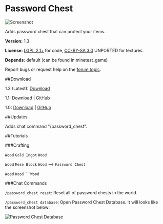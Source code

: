 # Password Chest

![Screenshot](http://i.imgur.com/m2I6uhC.png)

Adds password chest that can protect your items.

**Version:** 1.3

**License:** [LGPL 2.1+](https://www.gnu.org/licenses/old-licenses/lgpl-2.1.html) for code, [CC-BY-SA 3.0](https://creativecommons.org/licenses/by-sa/3.0/) UNPORTED for textures.

**Depends:** default (can be found in minetest_game)

Report bugs or request help on the [forum topic](https://forum.minetest.net/viewtopic.php?f=11&t=14818).

##Download

1.3 (Latest): [Download](https://github.com/ynong123/password_chest/archive/1.3.zip)

1.1: [Download](https://github.com/ynong123/password_chest/archive/1.1.zip) | [GitHub](https://github.com/ynong123/password_chest/tree/1.1)

1.0: [Download](https://github.com/ynong123/password_chest/archive/1.0.zip) | [GitHub](https://github.com/ynong123/password_chest/tree/1.0)

##Updates

Adds chat command "/password_chest".

##Tutorials

###Crafting

`Wood` `Gold Ingot` `Wood`

`Wood` `Mese Block` `Wood` --> `Password Chest`

`Wood` `Wood ``Wood`

###Chat Commands

`/password_chest reset`: Reset all of password chests in the world.

`/password_chest database`: Open Password Chest Database. It will looks like the screenshot below:

![Password Chest Database](http://i.imgur.com/CpnAzkY.png)
